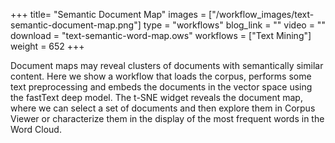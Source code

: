 +++
title= "Semantic Document Map"
images =  ["/workflow_images/text-semantic-document-map.png"]
type = "workflows"
blog_link =  ""
video = ""
download = "text-semantic-word-map.ows"
workflows = ["Text Mining"]
weight = 652
+++

Document maps may reveal clusters of documents with semantically similar content. Here we show a workflow that loads the corpus, performs some text preprocessing and embeds the documents in the vector space using the fastText deep model. The t-SNE widget reveals the document map, where we can select a set of documents and then explore them in Corpus Viewer or characterize them in the display of the most frequent words in the Word Cloud.
